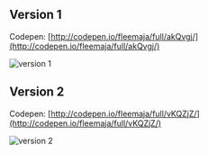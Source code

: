## Version 1

Codepen: [http://codepen.io/fleemaja/full/akQvgj/](http://codepen.io/fleemaja/full/akQvgj/)

![version 1](http://res.cloudinary.com/dkw0kkkgd/image/upload/v1470677612/ezgif-3815931474_idldny.gif)


## Version 2

Codepen: [http://codepen.io/fleemaja/full/vKQZjZ/](http://codepen.io/fleemaja/full/vKQZjZ/)

![version 2](http://res.cloudinary.com/dkw0kkkgd/image/upload/v1470698526/ezgif-304398467_kagp5w.gif)
